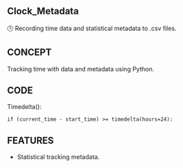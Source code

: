 ## Clock_Metadata

🕒 Recording time data and statistical metadata to .csv files.

## CONCEPT

Tracking time with data and metadata using Python.

## CODE

Timedelta():

```
if (current_time - start_time) >= timedelta(hours=24):
```

## FEATURES

- Statistical tracking metadata.
